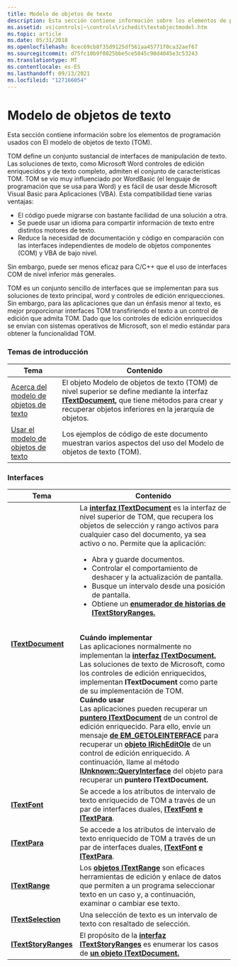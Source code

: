 ```yaml
---
title: Modelo de objetos de texto
description: Esta sección contiene información sobre los elementos de programación usados con El modelo de objetos de texto (TOM).
ms.assetid: vs|controls|~\controls\richedit\textobjectmodel.htm
ms.topic: article
ms.date: 05/31/2018
ms.openlocfilehash: 8cec69cb8f35d9125df561aa45771f0ca32aef67
ms.sourcegitcommit: d75fc10b9f0825bbe5ce5045c90d4045e3c53243
ms.translationtype: MT
ms.contentlocale: es-ES
ms.lasthandoff: 09/13/2021
ms.locfileid: "127166054"
---
```

# <a name="text-object-model"></a>Modelo de objetos de texto

Esta sección contiene información sobre los elementos de programación usados con El modelo de objetos de texto (TOM).

TOM define un conjunto sustancial de interfaces de manipulación de texto. Las soluciones de texto, como Microsoft Word controles de edición enriquecidos y de texto completo, admiten el conjunto de características TOM. TOM se vio muy influenciado por WordBasic (el lenguaje de programación que se usa para Word) y es fácil de usar desde Microsoft Visual Basic para Aplicaciones (VBA). Esta compatibilidad tiene varias ventajas:

-   El código puede migrarse con bastante facilidad de una solución a otra.
-   Se puede usar un idioma para compartir información de texto entre distintos motores de texto.
-   Reduce la necesidad de documentación y código en comparación con las interfaces independientes de modelo de objetos componentes (COM) y VBA de bajo nivel.

Sin embargo, puede ser menos eficaz para C/C++ que el uso de interfaces COM de nivel inferior más generales.

TOM es un conjunto sencillo de interfaces que se implementan para sus soluciones de texto principal, word y controles de edición enriquecciones. Sin embargo, para las aplicaciones que dan un énfasis menor al texto, es mejor proporcionar interfaces TOM transfiriendo el texto a un control de edición que admita TOM. Dado que los controles de edición enriquecidos se envían con sistemas operativos de Microsoft, son el medio estándar para obtener la funcionalidad TOM.

### <a name="overviews"></a>Temas de introducción



| Tema                                                          | Contenido                                                                                                                                                                                                         |
|----------------------------------------------------------------|------------------------------------------------------------------------------------------------------------------------------------------------------------------------------------------------------------------|
| [Acerca del modelo de objetos de texto](about-text-object-model.md)         | El objeto Modelo de objetos de texto (TOM) de nivel superior se define mediante la interfaz [**ITextDocument,**](/windows/desktop/api/Tom/nn-tom-itextdocument) que tiene métodos para crear y recuperar objetos inferiores en la jerarquía de objetos.<br/> |
| [Usar el modelo de objetos de texto](using-the-text-object-model.md) | Los ejemplos de código de este documento muestran varios aspectos del uso del Modelo de objetos de texto (TOM).<br/>                                                                                                          |



 

### <a name="interfaces"></a>Interfaces




| Tema | Contenido | 
|-------|----------|
| <a href="/windows/desktop/api/Tom/nn-tom-itextdocument"><strong>ITextDocument</strong></a> | La <a href="/windows/desktop/api/Tom/nn-tom-itextdocument"><strong>interfaz ITextDocument</strong></a> es la interfaz de nivel superior de TOM, que recupera los objetos de selección y rango activos para cualquier caso del documento, ya sea activo o no. Permite que la aplicación:<ul><li>Abra y guarde documentos.</li><li>Controlar el comportamiento de deshacer y la actualización de pantalla.</li><li>Busque un intervalo desde una posición de pantalla.</li><li>Obtiene un <a href="/windows/desktop/api/Tom/nn-tom-itextstoryranges"><strong>enumerador de historias de ITextStoryRanges.</strong></a></li></ul><br /><strong>Cuándo implementar</strong><br /> Las aplicaciones normalmente no implementan la <a href="/windows/desktop/api/Tom/nn-tom-itextdocument"><strong>interfaz ITextDocument.</strong></a> Las soluciones de texto de Microsoft, como los controles de edición enriquecidos, implementan <strong>ITextDocument</strong> como parte de su implementación de TOM. <br /><strong>Cuándo usar</strong><br /> Las aplicaciones pueden recuperar un <a href="/windows/desktop/api/Tom/nn-tom-itextdocument"><strong>puntero ITextDocument</strong></a> de un control de edición enriquecido. Para ello, envíe un mensaje <a href="em-getoleinterface.md"><strong>de EM_GETOLEINTERFACE</strong></a> para recuperar un <a href="/windows/desktop/api/Richole/nn-richole-iricheditole"><strong>objeto IRichEditOle</strong></a> de un control de edición enriquecido. A continuación, llame al método <a href="/windows/desktop/api/unknwn/nf-unknwn-iunknown-queryinterface(q)"><strong>IUnknown::QueryInterface</strong></a> del objeto para recuperar un <strong>puntero ITextDocument.</strong><br /> | 
| <a href="/windows/desktop/api/Tom/nn-tom-itextfont"><strong>ITextFont</strong></a> | Se accede a los atributos de intervalo de texto enriquecido de TOM a través de un par de interfaces duales, <a href="/windows/desktop/api/Tom/nn-tom-itextfont"><strong>ITextFont</strong></a> <a href="/windows/desktop/api/Tom/nn-tom-itextpara"><strong>e ITextPara</strong></a>.<br /> | 
| <a href="/windows/desktop/api/Tom/nn-tom-itextpara"><strong>ITextPara</strong></a> | Se accede a los atributos de intervalo de texto enriquecido de TOM a través de un par de interfaces duales, <a href="/windows/desktop/api/Tom/nn-tom-itextfont"><strong>ITextFont</strong></a> <a href="/windows/desktop/api/Tom/nn-tom-itextpara"><strong>e ITextPara</strong></a>.<br /> | 
| <a href="/windows/desktop/api/Tom/nn-tom-itextrange"><strong>ITextRange</strong></a> | Los <a href="/windows/desktop/api/Tom/nn-tom-itextrange"><strong>objetos ITextRange</strong></a> son eficaces herramientas de edición y enlace de datos que permiten a un programa seleccionar texto en un caso y, a continuación, examinar o cambiar ese texto.<br /> | 
| <a href="/windows/desktop/api/Tom/nn-tom-itextselection"><strong>ITextSelection</strong></a> | Una selección de texto es un intervalo de texto con resaltado de selección.<br /> | 
| <a href="/windows/desktop/api/Tom/nn-tom-itextstoryranges"><strong>ITextStoryRanges</strong></a> | El propósito de la <a href="/windows/desktop/api/Tom/nn-tom-itextstoryranges"><strong>interfaz ITextStoryRanges</strong></a> es enumerar los casos de <a href="/windows/desktop/api/Tom/nn-tom-itextdocument"><strong>un objeto ITextDocument.</strong></a><br /> | 




 

 

